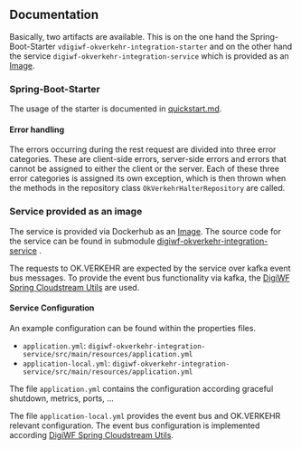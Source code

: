 ## Documentation

Basically, two artifacts are available.
This is on the one hand the Spring-Boot-Starter `vdigiwf-okverkehr-integration-starter`
and on the other hand the service `digiwf-okverkehr-integration-service` which is provided as an
[Image](https://hub.docker.com/repository/docker/itatm/digiwf-okverkehr-integration-service).

### Spring-Boot-Starter

The usage of the starter is documented
in [quickstart.md](https://github.com/it-at-m/digiwf-ok.verkehr-integration#getting-started).

#### Error handling

The errors occurring during the rest request are divided into three error categories.
These are client-side errors, server-side errors and errors that cannot be assigned to either the client or the server.
Each of these three error categories is assigned its own exception, which is then thrown when the methods in the
repository class `OkVerkehrHalterRepository` are called.

### Service provided as an image

The service is provided via Dockerhub as
an [Image](https://hub.docker.com/repository/docker/itatm/digiwf-okverkehr-integration-service).
The source code for the service can be found in
submodule [digiwf-okverkehr-integration-service](https://github.com/it-at-m/digiwf-ok.verkehr-integration/tree/dev/digiwf-okverkehr-integration-service)
.

The requests to OK.VERKEHR are expected by the service over kafka event bus messages.
To provide the event bus functionality via kafka,
the [DigiWF Spring Cloudstream Utils](https://github.com/it-at-m/digiwf-spring-cloudstream-utils) are used.

#### Service Configuration

An example configuration can be found within the properties files.

* `application.yml`: `digiwf-okverkehr-integration-service/src/main/resources/application.yml`
* `application-local.yml`: `digiwf-okverkehr-integration-service/src/main/resources/application.yml`

The file `application.yml` contains the configuration according graceful shutdown, metrics, ports, ...

The file `application-local.yml` provides the event bus and OK.VERKEHR relevant configuration.
The event bus configuration is implemented
according [DigiWF Spring Cloudstream Utils](https://github.com/it-at-m/digiwf-spring-cloudstream-utils#getting-started).

